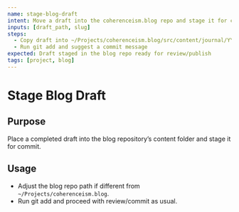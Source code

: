 ```yaml
---
name: stage-blog-draft
intent: Move a draft into the coherenceism.blog repo and stage it for commit
inputs: [draft_path, slug]
steps:
  - Copy draft into ~/Projects/coherenceism.blog/src/content/journal/YYYY-MM-DD-<slug>.md
  - Run git add and suggest a commit message
expected: Draft staged in the blog repo ready for review/publish
tags: [project, blog]
---
```


# Stage Blog Draft

## Purpose
Place a completed draft into the blog repository’s content folder and stage it for commit.

## Usage
- Adjust the blog repo path if different from `~/Projects/coherenceism.blog`.
- Run git add and proceed with review/commit as usual.


